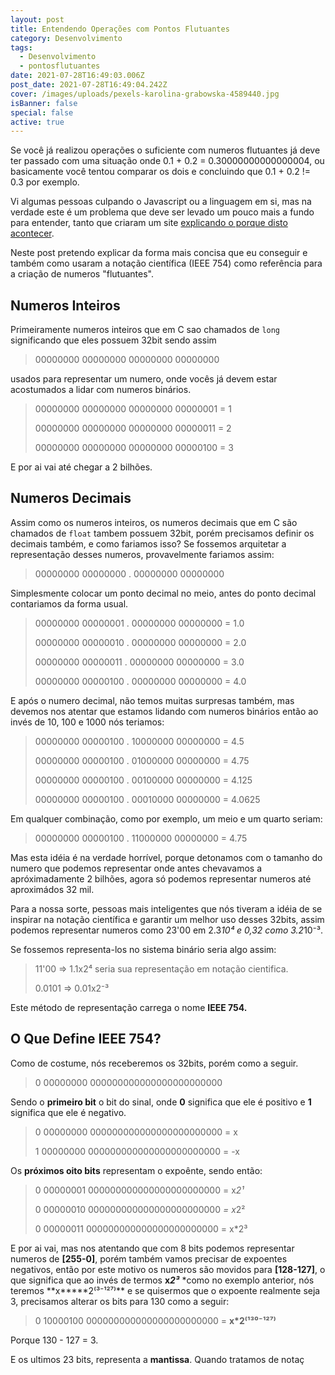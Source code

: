 ```yaml
---
layout: post
title: Entendendo Operações com Pontos Flutuantes
category: Desenvolvimento
tags:
  - Desenvolvimento
  - pontosflutuantes
date: 2021-07-28T16:49:03.006Z
post_date: 2021-07-28T16:49:04.242Z
cover: /images/uploads/pexels-karolina-grabowska-4589440.jpg
isBanner: false
special: false
active: true
---
```

Se você já realizou operações o suficiente com numeros flutuantes já deve ter passado com uma situação onde 0.1 + 0.2 = 0.30000000000000004, ou basicamente você tentou comparar os dois e concluindo que 0.1 + 0.2 != 0.3 por exemplo. 

Vi algumas pessoas culpando o Javascript ou a linguagem em si, mas na verdade este é um problema que deve ser levado um pouco mais a fundo para entender, tanto que criaram um site [explicando o porque disto acontecer](https://0.30000000000000004.com/).

Neste post pretendo explicar da forma mais concisa que eu conseguir e também como usaram a notação científica (IEEE 754) como referência para a criação de numeros "flutuantes".

## Numeros Inteiros

Primeiramente numeros inteiros que em C sao chamados de `long` significando que eles possuem 32bit sendo assim

> 00000000 00000000 00000000 00000000

usados para representar um numero, onde vocês já devem estar acostumados a lidar com numeros binários.

> 00000000 00000000 00000000 00000001 = 1
>
> 00000000 00000000 00000000 00000011 = 2
>
> 00000000 00000000 00000000 00000100 = 3

E por ai vai até chegar a 2 bilhões.

## Numeros Decimais

Assim como os numeros inteiros, os numeros decimais que em C são chamados de `float` tambem possuem 32bit, porém precisamos definir os decimais também, e como fariamos isso? Se fossemos arquitetar a representação desses numeros, provavelmente fariamos assim:

> 00000000 00000000 . 00000000 00000000

Simplesmente colocar um ponto decimal no meio, antes do ponto decimal contariamos da forma usual.

> 00000000 00000001 . 00000000 00000000 = 1.0
>
> 00000000 00000010 . 00000000 00000000 = 2.0
>
> 00000000 00000011 . 00000000 00000000 = 3.0
>
> 00000000 00000100 . 00000000 00000000 = 4.0

E após o numero decimal, não temos muitas surpresas também, mas devemos nos atentar que estamos lidando com numeros binários então ao invés de 10, 100 e 1000 nós teriamos:

> 00000000 00000100 . 10000000 00000000 = 4.5
>
> 00000000 00000100 . 01000000 00000000 = 4.75
>
> 00000000 00000100 . 00100000 00000000 = 4.125
>
> 00000000 00000100 . 00010000 00000000 = 4.0625

Em qualquer combinação, como por exemplo, um meio e um quarto seriam:

> 00000000 00000100 . 11000000 00000000 = 4.75

Mas esta idéia é na verdade horrível, porque detonamos com o tamanho do numero que podemos representar onde antes chevavamos a apróximadamente 2 bilhões, agora só podemos representar numeros até aproximádos 32 mil.

Para a nossa sorte, pessoas mais inteligentes que nós tiveram a idéia de se inspirar na notação científica e garantir um melhor uso desses 32bits, assim podemos representar numeros como 23'00 em 2.3*10⁴ e 0,32 como 3.2*10⁻³.

Se fossemos representa-los no sistema binário seria algo assim:

> 11'00 => 1.1x2⁴ seria sua representação em notação cientifica.
>
> 0.0101 => 0.01x2⁻³

Este método de representação carrega o nome **IEEE 754.**

## O Que Define IEEE 754?

Como de costume, nós receberemos os 32bits, porém como a seguir.

> 0 00000000 000000000000000000000000

Sendo o **primeiro bit** o bit do sinal, onde **0** significa que ele é positivo e **1** significa que ele é negativo.

> 0 00000000 000000000000000000000000 = x
>
> 1 00000000 000000000000000000000000 = -x

Os **próximos oito bits** representam o expoênte, sendo então:

> 0 00000001 000000000000000000000000 = x*2¹*
>
> 0 00000010 000000000000000000000000 *\= x*2²
>
> 0 00000011 000000000000000000000000 = x*2³

E por ai vai, mas nos atentando que com 8 bits podemos representar numeros de **\[255-0]**, porém também vamos precisar de expoentes negativos, então por este motivo os numeros são movidos para **\[128-127]**, o que significa que ao invés de termos **x*2³*** *como no exemplo anterior, nós teremos **x\*\****2⁽³⁻¹²⁷⁾\*\* e se quisermos que o expoente realmente seja 3, precisamos alterar os bits para 130 como a seguir:

> 0 10000100 000000000000000000000000 = **x*2⁽¹³⁰⁻¹²⁷⁾**

Porque 130 - 127 = 3.

E os ultimos 23 bits, representa a **mantissa**. Quando tratamos de notaç